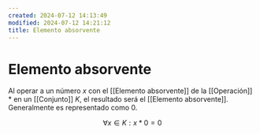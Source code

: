 ```yaml
---
created: 2024-07-12 14:13:49
modified: 2024-07-12 14:21:12
title: Elemento absorvente
---
```


# Elemento absorvente

Al operar a un número $x$ con el [[Elemento absorvente]] de la [[Operación]] $*$ en un [[Conjunto]] $K$, el resultado será el [[Elemento absorvente]]. Generalmente es representado como $0$.

$$
\forall x \in K: x * 0 = 0
$$
